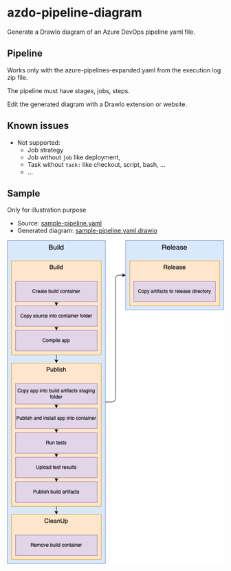 # azdo-pipeline-diagram

Generate a DrawIo diagram of an Azure DevOps pipeline yaml file.

## Pipeline

Works only with the azure-pipelines-expanded.yaml from the execution log zip file.

The pipeline must have stages, jobs, steps.

Edit the generated diagram with a DrawIo extension or website. 

## Known issues

- Not supported:
    - Job strategy
    - Job without `job` like deployment, 
    - Task without `task:` like checkout, script, bash, ...
    - ...

## Sample 
Only for illustration purpose
- Source: [sample-pipeline.yaml](./samples/sample-pipeline.yaml)
- Generated diagram: [sample-pipeline.yaml.drawio](./samples/sample-pipeline.yaml.drawio)

![Diagram](./samples/sample-pipeline.yaml.png)